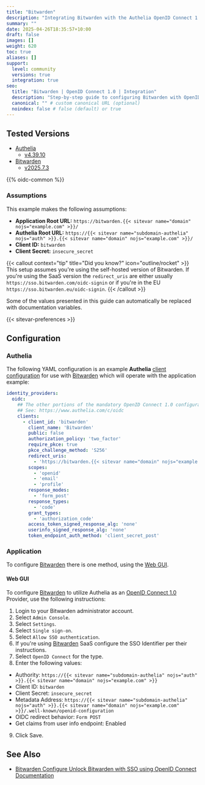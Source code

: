```yaml
---
title: "Bitwarden"
description: "Integrating Bitwarden with the Authelia OpenID Connect 1.0 Provider."
summary: ""
date: 2025-04-26T18:35:57+10:00
draft: false
images: []
weight: 620
toc: true
aliases: []
support:
  level: community
  versions: true
  integration: true
seo:
  title: "Bitwarden | OpenID Connect 1.0 | Integration"
  description: "Step-by-step guide to configuring Bitwarden with OpenID Connect 1.0 for secure SSO. Enhance your login flow using Authelia’s modern identity management."
  canonical: "" # custom canonical URL (optional)
  noindex: false # false (default) or true
---
```


## Tested Versions

- [Authelia]
  - [v4.39.10](https://github.com/authelia/authelia/releases/tag/v4.39.10)
- [Bitwarden]
  - [v2025.7.3](https://github.com/bitwarden/server/releases/tag/v2025.7.3)

{{% oidc-common %}}

### Assumptions

This example makes the following assumptions:

- __Application Root URL:__ `https://bitwarden.{{< sitevar name="domain" nojs="example.com" >}}/`
- __Authelia Root URL:__ `https://{{< sitevar name="subdomain-authelia" nojs="auth" >}}.{{< sitevar name="domain" nojs="example.com" >}}/`
- __Client ID:__ `bitwarden`
- __Client Secret:__ `insecure_secret`

{{< callout context="tip" title="Did you know?" icon="outline/rocket" >}}
This setup assumes you're using the self-hosted version of Bitwarden. If you're using the SaaS version the `redirect_uris` are either
usually `https://sso.bitwarden.com/oidc-signin` or if you're in the EU `https://sso.bitwarden.eu/oidc-signin`.
{{< /callout >}}

Some of the values presented in this guide can automatically be replaced with documentation variables.

{{< sitevar-preferences >}}

## Configuration

### Authelia

The following YAML configuration is an example __Authelia__ [client configuration] for use with [Bitwarden] which will
operate with the application example:

```yaml {title="configuration.yml"}
identity_providers:
  oidc:
    ## The other portions of the mandatory OpenID Connect 1.0 configuration go here.
    ## See: https://www.authelia.com/c/oidc
    clients:
      - client_id: 'bitwarden'
        client_name: 'Bitwarden'
        public: false
        authorization_policy: 'two_factor'
        require_pkce: true
        pkce_challenge_method: 'S256'
        redirect_uris:
          - 'https://bitwarden.{{< sitevar name="domain" nojs="example.com" >}}/oidc-signin'
        scopes:
          - 'openid'
          - 'email'
          - 'profile'
        response_modes:
          - 'form_post'
        response_types:
          - 'code'
        grant_types:
          - 'authorization_code'
        access_token_signed_response_alg: 'none'
        userinfo_signed_response_alg: 'none'
        token_endpoint_auth_method: 'client_secret_post'
```

### Application

To configure [Bitwarden] there is one method, using the [Web GUI](#web-gui).

#### Web GUI

To configure [Bitwarden] to utilize Authelia as an [OpenID Connect 1.0] Provider, use the following instructions:

1. Login to your Bitwarden administrator account.
2. Select `Admin Console`.
3. Select `Settings`.
4. Select `Single sign-on`.
5. Select `Allow SSO authentication`.
6. If you're using [Bitwarden] SaaS configure the SSO Identifier per their instructions.
7. Select `OpenID Connect` for the type.
8. Enter the following values:
  - Authority: `https://{{< sitevar name="subdomain-authelia" nojs="auth" >}}.{{< sitevar name="domain" nojs="example.com" >}}`
  - Client ID: `bitwarden`
  - Client Secret: `insecure_secret`
  - Metadata Address: `https://{{< sitevar name="subdomain-authelia" nojs="auth" >}}.{{< sitevar name="domain" nojs="example.com" >}}/.well-known/openid-configuration`
  - OIDC redirect behavior: `Form POST`
  - Get claims from user info endpoint: Enabled
9. Click Save.

## See Also

- [Bitwarden Configure Unlock Bitwarden with SSO using OpenID Connect Documentation](https://support.bitwarden.com/sso-configure-generic/)

[Authelia]: https://www.authelia.com
[Bitwarden]: https://bitwarden.com/
[OpenID Connect 1.0]: ../../introduction.md
[client configuration]: ../../../../configuration/identity-providers/openid-connect/clients.md
